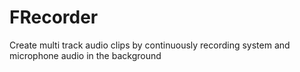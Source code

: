 # FRecorder
Create multi track audio clips by continuously recording system and microphone audio in the background
